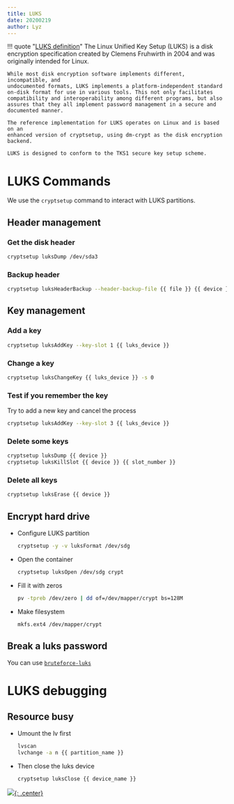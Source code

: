 ```yaml
---
title: LUKS
date: 20200219
author: Lyz
---
```


!!! quote "[LUKS definition](https://en.wikipedia.org/wiki/Linux_Unified_Key_Setup)"
    The Linux Unified Key Setup (LUKS) is a disk encryption specification
    created by Clemens Fruhwirth in 2004 and was originally intended for Linux.

    While most disk encryption software implements different, incompatible, and
    undocumented formats, LUKS implements a platform-independent standard
    on-disk format for use in various tools. This not only facilitates
    compatibility and interoperability among different programs, but also
    assures that they all implement password management in a secure and
    documented manner.

    The reference implementation for LUKS operates on Linux and is based on an
    enhanced version of cryptsetup, using dm-crypt as the disk encryption
    backend.

    LUKS is designed to conform to the TKS1 secure key setup scheme.

# LUKS Commands

We use the `cryptsetup` command to interact with LUKS partitions.

## Header management

### Get the disk header

```bash
cryptsetup luksDump /dev/sda3
```

### Backup header

```bash
cryptsetup luksHeaderBackup --header-backup-file {{ file }} {{ device }}
```

## Key management

### Add a key

```bash
cryptsetup luksAddKey --key-slot 1 {{ luks_device }}
```

### Change a key

```bash
cryptsetup luksChangeKey {{ luks_device }} -s 0
```

### Test if you remember the key

Try to add a new key and cancel the process

```bash
cryptsetup luksAddKey --key-slot 3 {{ luks_device }}
```

### Delete some keys

```bash
cryptsetup luksDump {{ device }}
cryptsetup luksKillSlot {{ device }} {{ slot_number }}
```

### Delete all keys

```bash
cryptsetup luksErase {{ device }}
```

## Encrypt hard drive

* Configure LUKS partition

  ```bash
  cryptsetup -y -v luksFormat /dev/sdg
  ```

* Open the container

  ```bash
  cryptsetup luksOpen /dev/sdg crypt
  ```

* Fill it with zeros

  ```bash
  pv -tpreb /dev/zero | dd of=/dev/mapper/crypt bs=128M
  ```

* Make filesystem
  ```bash
  mkfs.ext4 /dev/mapper/crypt
  ```

## Break a luks password

You can use [`bruteforce-luks`](https://github.com/glv2/bruteforce-luks)

# LUKS debugging

## Resource busy

* Umount the lv first

  ```bash
  lvscan
  lvchange -a n {{ partition_name }}
  ```

* Then close the luks device

  ```bash
  cryptsetup luksClose {{ device_name }}
  ```
[![](not-by-ai.svg){: .center}](https://notbyai.fyi)
